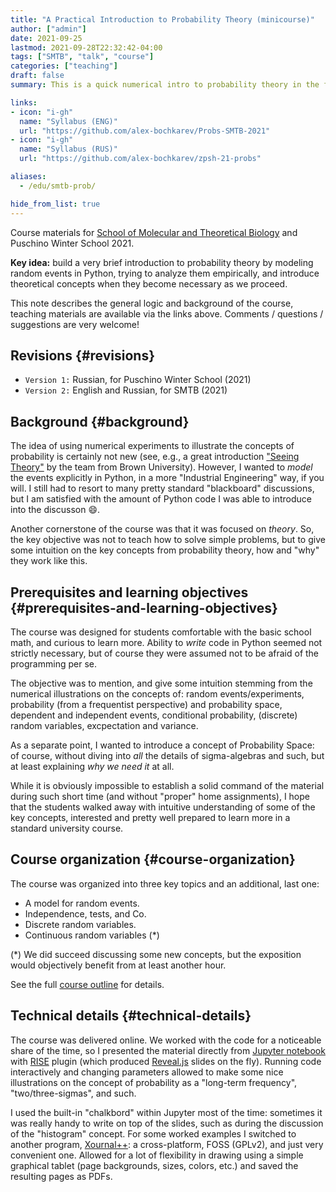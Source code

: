 ```yaml
---
title: "A Practical Introduction to Probability Theory (minicourse)"
author: ["admin"]
date: 2021-09-25
lastmod: 2021-09-28T22:32:42-04:00
tags: ["SMTB", "talk", "course"]
categories: ["teaching"]
draft: false
summary: This is a quick numerical intro to probability theory in the form of a mini-course, four one-hour sessions. Designed for [SMTB](https://molbioschool.org/en/) and Puschino Winter School in 2021. Discussing mathematical models for random things from the perspective of numerical examples in Python.

links:
- icon: "i-gh"
  name: "Syllabus (ENG)"
  url: "https://github.com/alex-bochkarev/Probs-SMTB-2021"
- icon: "i-gh"
  name: "Syllabus (RUS)"
  url: "https://github.com/alex-bochkarev/zpsh-21-probs"

aliases:
  - /edu/smtb-prob/

hide_from_list: true
---
```


<div class="note">

Course materials for [School of Molecular and Theoretical Biology](https://molbioschool.org/en) and Puschino Winter School 2021.

**Key idea:** build a very brief introduction to probability theory by modeling random events in Python, trying to analyze them empirically, and introduce theoretical concepts when they become necessary as we proceed.

This note describes the general logic and background of the course, teaching
materials are available via the links above. Comments / questions / suggestions are very welcome!

</div>


## Revisions {#revisions}

-   `Version 1:` Russian, for Puschino Winter School (2021)
-   `Version 2:` English and Russian, for SMTB (2021)


## Background {#background}

  The idea of using numerical experiments to illustrate the concepts of
probability is certainly not new (see, e.g., a great introduction ["Seeing
Theory"](https://seeing-theory.brown.edu/index.html#firstPage) by the team from Brown University). However, I wanted to _model_ the
events explicitly in Python, in a more "Industrial Engineering" way, if you
will. I still had to resort to many pretty standard "blackboard" discussions,
but I am satisfied with the amount of Python code I was able to introduce into
the discusson 😄.

Another cornerstone of the course was that it was focused on _theory_. So, the key objective was not to teach how to solve simple problems, but to give some intuition on the key concepts from probability theory, how and "why" they work like this.


## Prerequisites and learning objectives {#prerequisites-and-learning-objectives}

The course was designed for students comfortable with the basic school math,
and curious to learn more. Ability to _write_ code in Python seemed not
strictly necessary, but of course they were assumed not to be afraid of the
programming per se.

The objective was to mention, and give some intuition stemming from the numerical illustrations on the concepts of: random events/experiments, probability (from a frequentist perspective) and probability space, dependent and independent events, conditional probability, (discrete) random variables, excpectation and variance.

As a separate point, I wanted to introduce a concept of Probability Space: of course, without diving into _all_ the details of sigma-algebras and such, but at least explaining _why we need it_ at all.

While it is obviously impossible to establish a solid command of the material during such short time (and without "proper" home assignments), I hope that the students walked away with intuitive understanding of some of the key concepts, interested and pretty well prepared to learn more in a standard university course.


## Course organization {#course-organization}

The course was organized into three key topics and an additional, last one:

-   A model for random events.
-   Independence, tests, and Co.
-   Discrete random variables.
-   Continuous random variables (\*)

(\*) We did succeed discussing some new concepts, but the exposition would objectively benefit from at least another hour.

See the full [course outline](https://github.com/alex-bochkarev/Probs-SMTB-2021) for details.


## Technical details {#technical-details}

The course was delivered online. We worked with the
code for a noticeable share of the time, so I presented the material
directly from [Jupyter notebook](https://jupyter.org/) with [RISE](https://rise.readthedocs.io/en/stable/) plugin (which produced [Reveal.js](https://revealjs.com/)
slides on the fly). Running code interactively and changing parameters allowed to make
some nice illustrations on the concept of probability as a "long-term
frequency", "two/three-sigmas", and such.

I used the built-in "chalkbord" within Jupyter most of the time: sometimes it
was really handy to write on top of the slides, such as during the discussion
of the "histogram" concept. For some worked examples I switched to another
program, [Xournal++](https://github.com/xournalpp/xournalpp): a cross-platform, FOSS (GPLv2), and just very convenient
one. Allowed for a lot of flexibility in drawing using a simple graphical
tablet (page backgrounds, sizes, colors, etc.) and saved the resulting pages
as PDFs.
